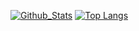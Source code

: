 [![Github_Stats](https://github-readme-stats.vercel.app/api?username=shanopow&theme=gruvbox)](https://github.com/shanopow/github-readme-stats)
[![Top Langs](https://github-readme-stats.vercel.app/api/top-langs/?username=shanopow&theme=gruvbox)](https://github.com/shanopow/github-readme-stats)
